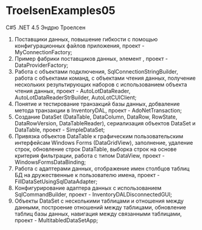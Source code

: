 # TroelsenExamples05
C#5 .NET 4.5 Эндрю Троелсен
1) Поставщики данных, повышение гибкости с помощью конфигурационных файлов приложения, проект - MyConnectionFactory;
2) Пример фабрики поставщиков данных, элемент <connectionStrings>, проект - DataProviderFactory;
3) Работа с объектами подключения, SqlConnectionStringBuilder, работа с объектами команд, с объектами чтения данных, получение нескольких результирующих наборов с использованием объекта чтения данных, проект - AutoLotDataReader, AutoLotDataReaderStrBuilder, AutoLotCUIClient;
4) Понятие и тестирование транзакций базы данных, добваление метода транзакции в InventoryDAL, проект - AdoNetTransaction;
5) Создание DataSet (DataTable, DataColumn, DataRow, RowState, DataRowVersion, DataTableReader), сериализация объектов DataSet и DataTable, проект - SimpleDataSet;
6) Привязка объектов DataTable к графическим пользовательским интерфейсам Windows Forms (DataGridView), заполнение, удаление строк, обновление строк DataTable, выборка строк на основе критерия фильтрации, работа с типом DataView, проект - WindowsFormsDataBinding;
7) Работа с адаптерами данных, отображение имен столбцов таблиц БД на дружественные к пользователю имена, проект - FillDataSetUsingSqlDataAdapter;
8) Конфигурирование адаптера данных с использованием SqlCommandBuilder, проект - InventoryDALDisconnectedGUI;
9) Объекты DataSet с несколькими таблицами и отношения между данными, построение отношений между таблицами, обновление таблиц базы данных, навигация между связанными таблицами, проект - MultitabledDataSetApp;
